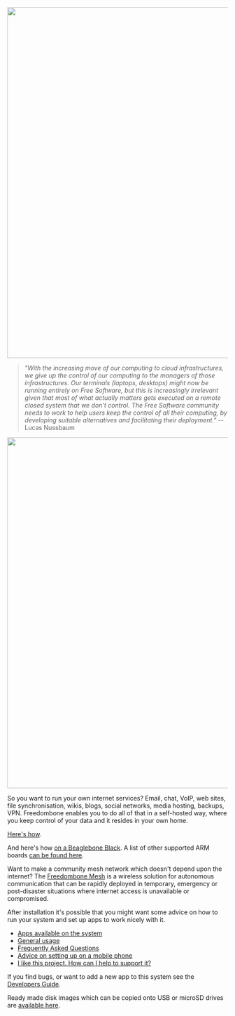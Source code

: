<img src="https://github.com/bashrc/freedombone/blob/master/img/logo.png?raw=true" width=800/>

> _"With the increasing move of our computing to cloud infrastructures, we give up the control of our computing to the managers of those infrastructures. Our terminals (laptops, desktops) might now be running entirely on Free Software, but this is increasingly irrelevant given that most of what actually matters gets executed on a remote closed system that we don’t control. The Free Software community needs to work to help users keep the control of all their computing, by developing suitable alternatives and facilitating their deployment."_ -- Lucas Nussbaum

<img src="https://github.com/bashrc/freedombone/blob/master/img/bbb_above.jpg?raw=true" width=800/>

So you want to run your own internet services? Email, chat, VoIP, web sites, file synchronisation, wikis, blogs, social networks, media hosting, backups, VPN. Freedombone enables you to do all of that in a self-hosted way, where you keep control of your data and it resides in your own home.

[Here's how](https://freedombone.net/homeserver.html).

And here's how [on a Beaglebone Black](https://freedombone.net/beaglebone.html). A list of other supported ARM boards [can be found here](https://freedombone.net/boards.html).

Want to make a community mesh network which doesn't depend upon the internet? The [Freedombone Mesh](https://freedombone.net/mesh.html) is a wireless solution for autonomous communication that can be rapidly deployed in temporary, emergency or post-disaster situations where internet access is unavailable or compromised.

After installation it's possible that you might want some advice on how to run your system and set up apps to work nicely with it.

 * [Apps available on the system](https://freedombone.net/apps.html)
 * [General usage](https://freedombone.net/usage.html)
 * [Frequently Asked Questions](https://freedombone.net/faq.html)
 * [Advice on setting up on a mobile phone](https://freedombone.net/mobile.html)
 * [I like this project. How can I help to support it?](https://freedombone.net/support.html)

If you find bugs, or want to add a new app to this system see the [Developers Guide](https://freedombone.net/devguide.html).

Ready made disk images which can be copied onto USB or microSD drives are [available here](https://freedombone.net/downloads/v3).
